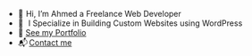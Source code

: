 - 👋&emsp13;Hi, I’m Ahmed a Freelance Web Developer
- 🔬&numsp;I Specialize in Building Custom Websites using WordPress
- 💼&puncsp;<a href="https://macdeesh.github.io/portfolio/" rel="nofollow">See my Portfolio</a>
- 📬&thinsp;<a href="mailto:metamac@gmail.com" rel="nofollow">Contact me</a>

<!---
macdeesh/macdeesh is a ✨ special ✨ repository because its `README.md` (this file) appears on your GitHub profile.
You can click the Preview link to take a look at your changes.
--->

